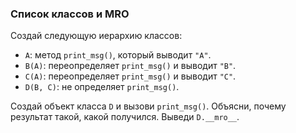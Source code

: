 ### Список классов и MRO
Создай следующую иерархию классов:
- `A`: метод `print_msg()`, который выводит `"A"`.
- `B(A)`: переопределяет `print_msg()` и выводит `"B"`.
- `C(A)`: переопределяет `print_msg()` и выводит `"C"`.
- `D(B, C)`: не определяет `print_msg()`.

Создай объект класса `D` и вызови `print_msg()`. Объясни, почему результат такой, какой получился. Выведи `D.__mro__`.

